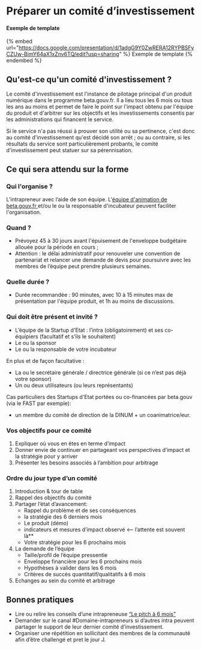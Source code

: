 # Préparer un comité d’investissement

#### Exemple de template

{% embed url="https://docs.google.com/presentation/d/1adgG9Y0ZwRERA12RYPBSFyCZUw-BimY64aX1xZnv6TQ/edit?usp=sharing" %}
Exemple de template
{% endembed %}

## Qu'est-ce qu'un comité d'investissement ?

Le comité d'investissement est l'instance de pilotage principal d'un produit numérique dans le programme beta.gouv.fr. Il a lieu tous les 6 mois ou tous les ans au moins et permet de faire le point sur l'impact obtenu par l'équipe du produit et d'arbitrer sur les objectifs et les investissements consentis par les administrations qui financent le service.

Si le service n'a pas réussi à prouver son utilité ou sa pertinence, c'est donc au comité d'investissement qu'est décidé son arrêt ; ou au contraire, si les résultats du service sont particulièrement probants, le comité d'investissement peut statuer sur sa pérennisation.

## Ce qui sera attendu sur la forme <a href="#ce-qui-sera-attendu-sur-la-forme" id="ce-qui-sera-attendu-sur-la-forme"></a>

### Qui l'organise ?

L’intrapreneur avec l’aide de son équipe. L'[équipe d'animation de beta.gouv.fr ](../../../decouvrir-les-guides-des-autres-incubateurs/incubateur-de-la-dinum/lequipe-danimation-beta.gouv.fr.md)et/ou le ou la responsable d'incubateur peuvent faciliter l'organisation.

### Quand ? <a href="#quand" id="quand"></a>

* Prévoyez 45 à 30 jours avant l'épuisement de l'enveloppe budgétaire allouée pour la période en cours ;
* Attention : le délai administratif pour renouveler une convention de partenariat et relancer une demande de devis pour poursuivre avec les membres de l’équipe peut prendre plusieurs semaines.

### Quelle durée ? <a href="#quelle-duree" id="quelle-duree"></a>

* Durée recommandée : 90 minutes, avec 10 à 15 minutes max de présentation par l'équipe produit, et 1h au moins de discussions.

### Qui doit être présent et invité ? <a href="#qui-doit-etre-present-et-invite" id="qui-doit-etre-present-et-invite"></a>

* L’équipe de la Startup d'Etat : l’intra (obligatoirement) et ses co-équipiers (facultatif et s’ils le souhaitent)
* Le ou la sponsor
* Le ou la responsable de votre incubateur

En plus et de façon facultative :

* La ou le secrétaire générale / directrice générale (si ce n’est pas déjà votre sponsor)
* Un ou deux utilisateurs (ou leurs représentants)

Cas particuliers des Startups d'Etat portées ou co-financées par beta.gouv (via le FAST par exemple):

* un membre du comité de direction de la DINUM + un coanimatrice/eur.

### Vos objectifs pour ce comité <a href="#vos-objectifs-pour-ce-comite" id="vos-objectifs-pour-ce-comite"></a>

1. Expliquer où vous en êtes en terme d’impact
2. Donner envie de continuer en partageant vos perspectives d’impact et la stratégie pour y arriver
3. Présenter les besoins associés à l’ambition pour arbitrage

### Ordre du jour type d’un comité <a href="#ordre-du-jour-type-dun-comite" id="ordre-du-jour-type-dun-comite"></a>

1. Introduction & tour de table
2. Rappel des objectifs du comité
3. Partager l’état d’avancement:
   * Rappel du problème et de ses conséquences
   * la stratégie des 6 derniers mois
   * Le produit (démo)
   * indicateurs et mesures d’impact observé <-- l’attente est souvent là\*\*
   * Votre stratégie pour les 6 prochains mois
4. La demande de l’équipe
   * Taille/profil de l’équipe pressentie
   * Enveloppe financière pour les 6 prochains mois
   * Hypothèses à valider dans les 6 mois
   * Critères de succès quantitatif/qualitatifs à 6 mois
5. Echanges au sein du comité et arbitrage

## Bonnes pratiques <a href="#bonnes-pratiques" id="bonnes-pratiques"></a>

* Lire ou relire les conseils d’une intrapreneuse [“Le pitch à 6 mois”](https://blog.beta.gouv.fr/mtes/2018/10/05/le-pitch-a-6-mois/)​
* Demander sur le canal #Domaine-intrapreneurs si d’autres intra peuvent partager le support de leur dernier comité d’investissement.
* Organiser une répétition en sollicitant des membres de la communauté afin d’être challengé et pret le jour J.
